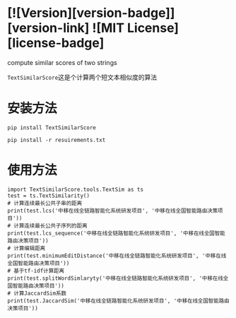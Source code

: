 # [![Version][version-badge]][version-link] ![MIT License][license-badge]


compute similar scores of two strings

`TextSimilarScore`这是个计算两个短文本相似度的算法

# 安装方法
```pip install TextSimilarScore```

```pip install -r resuirements.txt```
# 使用方法
```
import TextSimilarScore.tools.TextSim as ts
test = ts.TextSimilarity()
# 计算连续最长公共子串的距离
print(test.lcs('中移在线全链路智能化系统研发项目', '中移在线全国智能路由决策项目'))
# 计算连续最长公共子序列的距离
print(test.lcs_sequence('中移在线全链路智能化系统研发项目', '中移在线全国智能路由决策项目'))
# 计算编辑距离
print(test.minimumEditDistance('中移在线全链路智能化系统研发项目', '中移在线全国智能路由决策项目'))
# 基于tf-idf计算距离
print(test.splitWordSimlaryty('中移在线全链路智能化系统研发项目', '中移在线全国智能路由决策项目'))
# 计算JaccardSim系数
print(test.JaccardSim('中移在线全链路智能化系统研发项目', '中移在线全国智能路由决策项目'))
```